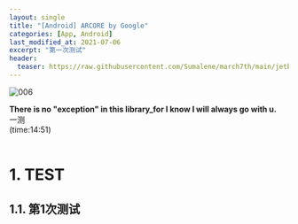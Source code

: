 ```yaml
---
layout: single
title: "[Android] ARCORE by Google"
categories: [App, Android]
last_modified_at: 2021-07-06
excerpt: "第一次测试"
header:
  teaser: https://raw.githubusercontent.com/Sumalene/march7th/main/jetbrains.png
---
```


![006](https://raw.githubusercontent.com/Sumalene/march7th/main/jetbrains.png)

<b>There is no "exception" in this library_for I know I will always go with u.</b>
<br>一测
<br>(time:14:51)
<br>
<br>

# 1. TEST
## 1.1. 第1次测试

